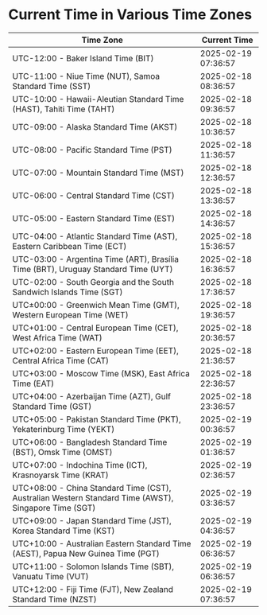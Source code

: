 # Current Time in Various Time Zones

| Time Zone | Current Time |
|-----------|--------------|
| UTC-12:00 - Baker Island Time (BIT) | 2025-02-19 07:36:57 |
| UTC-11:00 - Niue Time (NUT), Samoa Standard Time (SST) | 2025-02-18 08:36:57 |
| UTC-10:00 - Hawaii-Aleutian Standard Time (HAST), Tahiti Time (TAHT) | 2025-02-18 09:36:57 |
| UTC-09:00 - Alaska Standard Time (AKST) | 2025-02-18 10:36:57 |
| UTC-08:00 - Pacific Standard Time (PST) | 2025-02-18 11:36:57 |
| UTC-07:00 - Mountain Standard Time (MST) | 2025-02-18 12:36:57 |
| UTC-06:00 - Central Standard Time (CST) | 2025-02-18 13:36:57 |
| UTC-05:00 - Eastern Standard Time (EST) | 2025-02-18 14:36:57 |
| UTC-04:00 - Atlantic Standard Time (AST), Eastern Caribbean Time (ECT) | 2025-02-18 15:36:57 |
| UTC-03:00 - Argentina Time (ART), Brasília Time (BRT), Uruguay Standard Time (UYT) | 2025-02-18 16:36:57 |
| UTC-02:00 - South Georgia and the South Sandwich Islands Time (SGT) | 2025-02-18 17:36:57 |
| UTC±00:00 - Greenwich Mean Time (GMT), Western European Time (WET) | 2025-02-18 19:36:57 |
| UTC+01:00 - Central European Time (CET), West Africa Time (WAT) | 2025-02-18 20:36:57 |
| UTC+02:00 - Eastern European Time (EET), Central Africa Time (CAT) | 2025-02-18 21:36:57 |
| UTC+03:00 - Moscow Time (MSK), East Africa Time (EAT) | 2025-02-18 22:36:57 |
| UTC+04:00 - Azerbaijan Time (AZT), Gulf Standard Time (GST) | 2025-02-18 23:36:57 |
| UTC+05:00 - Pakistan Standard Time (PKT), Yekaterinburg Time (YEKT) | 2025-02-19 00:36:57 |
| UTC+06:00 - Bangladesh Standard Time (BST), Omsk Time (OMST) | 2025-02-19 01:36:57 |
| UTC+07:00 - Indochina Time (ICT), Krasnoyarsk Time (KRAT) | 2025-02-19 02:36:57 |
| UTC+08:00 - China Standard Time (CST), Australian Western Standard Time (AWST), Singapore Time (SGT) | 2025-02-19 03:36:57 |
| UTC+09:00 - Japan Standard Time (JST), Korea Standard Time (KST) | 2025-02-19 04:36:57 |
| UTC+10:00 - Australian Eastern Standard Time (AEST), Papua New Guinea Time (PGT) | 2025-02-19 06:36:57 |
| UTC+11:00 - Solomon Islands Time (SBT), Vanuatu Time (VUT) | 2025-02-19 06:36:57 |
| UTC+12:00 - Fiji Time (FJT), New Zealand Standard Time (NZST) | 2025-02-19 07:36:57 |
